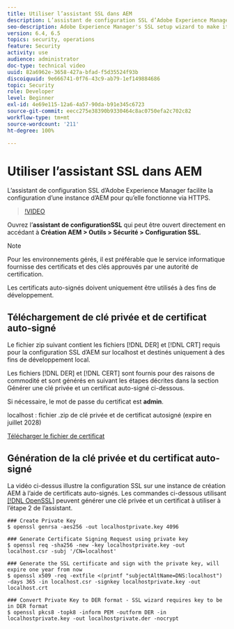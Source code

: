```yaml
---
title: Utiliser l’assistant SSL dans AEM
description: L’assistant de configuration SSL d’Adobe Experience Manager facilite la configuration d’une instance d’AEM pour qu’elle fonctionne via HTTPS.
seo-description: Adobe Experience Manager's SSL setup wizard to make it easier to set up an AEM instance to run over HTTPS.
version: 6.4, 6.5
topics: security, operations
feature: Security
activity: use
audience: administrator
doc-type: technical video
uuid: 82a6962e-3658-427a-bfad-f5d35524f93b
discoiquuid: 9e666741-0f76-43c9-ab79-1ef149884686
topic: Security
role: Developer
level: Beginner
exl-id: 4e69e115-12a6-4a57-90da-b91e345c6723
source-git-commit: eecc275e38390b9330464c8ac0750efa2c702c82
workflow-type: tm+mt
source-wordcount: '211'
ht-degree: 100%

---
```


# Utiliser l’assistant SSL dans AEM

L’assistant de configuration SSL d’Adobe Experience Manager facilite la configuration d’une instance d’AEM pour qu’elle fonctionne via HTTPS.

>[!VIDEO](https://video.tv.adobe.com/v/17993?quality=12&learn=on)

Ouvrez l’__assistant de configurationSSL__ qui peut être ouvert directement en accédant à __Création AEM > Outils > Sécurité > Configuration SSL__.

>[!NOTE]
>
>Pour les environnements gérés, il est préférable que le service informatique fournisse des certificats et des clés approuvés par une autorité de certification.
>
>Les certificats auto-signés doivent uniquement être utilisés à des fins de développement.

## Téléchargement de clé privée et de certificat auto-signé

Le fichier zip suivant contient les fichiers [!DNL DER] et [!DNL CRT] requis pour la configuration SSL d’AEM sur localhost et destinés uniquement à des fins de développement local.

Les fichiers [!DNL DER] et [!DNL CERT] sont fournis pour des raisons de commodité et sont générés en suivant les étapes décrites dans la section Générer une clé privée et un certificat auto-signé ci-dessous.

Si nécessaire, le mot de passe du certificat est **admin**.

localhost : fichier .zip de clé privée et de certificat autosigné (expire en juillet 2028)

[Télécharger le fichier de certificat](assets/use-the-ssl-wizard/certificate.zip)

## Génération de la clé privée et du certificat auto-signé

La vidéo ci-dessus illustre la configuration SSL sur une instance de création AEM à l’aide de certificats auto-signés. Les commandes ci-dessous utilisant [[!DNL OpenSSL]](https://www.openssl.org/) peuvent générer une clé privée et un certificat à utiliser à l’étape 2 de l’assistant.

```shell
### Create Private Key
$ openssl genrsa -aes256 -out localhostprivate.key 4096

### Generate Certificate Signing Request using private key
$ openssl req -sha256 -new -key localhostprivate.key -out localhost.csr -subj '/CN=localhost'

### Generate the SSL certificate and sign with the private key, will expire one year from now
$ openssl x509 -req -extfile <(printf "subjectAltName=DNS:localhost") -days 365 -in localhost.csr -signkey localhostprivate.key -out localhost.crt

### Convert Private Key to DER format - SSL wizard requires key to be in DER format
$ openssl pkcs8 -topk8 -inform PEM -outform DER -in localhostprivate.key -out localhostprivate.der -nocrypt
```
